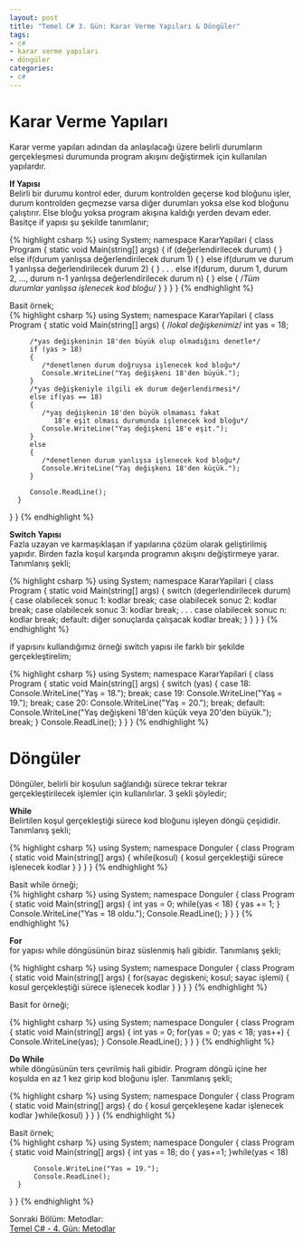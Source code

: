 ```yaml
---
layout: post
title: "Temel C# 3. Gün: Karar Verme Yapıları & Döngüler"
tags:
- c#
- karar verme yapıları
- döngüler
categories:
- c#
---
```


# **Karar Verme Yapıları**  
Karar verme yapıları adından da anlaşılacağı üzere belirli durumların gerçekleşmesi durumunda program akışını değiştirmek için kullanılan yapılardır.  

**If Yapısı**  
Belirli bir durumu kontrol eder, durum kontrolden geçerse kod bloğunu işler, durum kontrolden geçmezse varsa diğer durumları yoksa else kod bloğunu çalıştırır. Else bloğu yoksa program akışına kaldığı yerden devam eder. Basitçe if yapısı şu şekilde tanımlanır;  

{% highlight csharp %}
using System;
namespace KararYapilari
{
   class Program
   {
      static void Main(string[] args)
      {
         if (değerlendirilecek durum)
         {
         }
         else if(durum yanlışsa değerlendirilecek durum 1)
         {
         }
         else if(durum ve durum 1 yanlışsa değerlendirilecek durum 2)
         {
         }
         .
         .
         .
         else if(durum, durum 1, durum 2, ..., durum n-1 yanlışsa değerlendirilecek durum n)
         {
         }
         else
         {
             /*Tüm durumlar yanlışsa işlenecek kod bloğu*/
         }
      }
   }
}
{% endhighlight %}  

Basit örnek;  
{% highlight csharp %}
using System;
namespace KararYapilari
{
   class Program
   {
      static void Main(string[] args)
      {
         /*lokal değişkenimiz*/
         int yas = 18;

         /*yas değişkeninin 18'den büyük olup olmadığını denetle*/
         if (yas > 18)
         {
            /*denetlenen durum doğruysa işlenecek kod bloğu*/
            Console.WriteLine("Yaş değişkeni 18'den büyük.");
         }
         /*yas değişkeniyle ilgili ek durum değerlendirmesi*/
         else if(yas == 18)
         {
            /*yaş değişkenin 18'den büyük olmaması fakat
               18'e eşit olması durumunda işlenecek kod bloğu*/
            Console.WriteLine("Yaş değişkeni 18'e eşit.");
         }
         else
         {
            /*denetlenen durum yanlışsa işlenecek kod bloğu*/
            Console.WriteLine("Yaş değişkeni 18'den küçük.");
         }

         Console.ReadLine();
      }
   }
}
{% endhighlight %}   

**Switch Yapısı**  
Fazla uzayan ve karmaşıklaşan if yapılarına çözüm olarak geliştirilmiş yapıdır. Birden fazla koşul karşında programın akışını değiştirmeye yarar. Tanımlanış şekli;  

{% highlight csharp %}
using System;
namespace KararYapilari
{
   class Program
   {
      static void Main(string[] args)
      {
         switch (degerlendirilecek durum)
         {
            case olabilecek sonuc 1:
               kodlar
               break;
            case olabilecek sonuc 2:
                kodlar
                break;
            case olabilecek sonuc 3:
                kodlar
                break;
            .
            .
            .
            case olabilecek sonuc n:
                kodlar
                break;
            default:
                diğer sonuçlarda çalışacak kodlar
                break;
         }
      }
   }
}
{% endhighlight %}  

if yapısını kullandığımız örneği switch yapısı ile farklı bir şekilde gerçekleştirelim;  

{% highlight csharp %}
using System;
namespace KararYapilari
{
   class Program
   {
      static void Main(string[] args)
      {
          switch (yas)
          {
              case 18:
                    Console.WriteLine("Yaş = 18.");
                    break;
              case 19:
                    Console.WriteLine("Yaş = 19.");
                    break;
              case 20:
                    Console.WriteLine("Yaş = 20.");
                    break;
              default:
                    Console.WriteLine("Yaş değişkeni 18'den küçük veya 20'den büyük.");
                    break;
          }
          Console.ReadLine();
      }
   }
}
{% endhighlight %}  

# **Döngüler**  
Döngüler, belirli bir koşulun sağlandığı sürece tekrar tekrar gerçekleştirilecek işlemler için kullanılırlar. 3 şekli şöyledir;  

**While**  
Belirtilen koşul gerçekleştiği sürece kod bloğunu işleyen döngü çeşididir. Tanımlanış şekli;  

{% highlight csharp %}
using System;
namespace Donguler
{
   class Program
   {
      static void Main(string[] args)
      {
          while(kosul)
          {
              kosul gerçekleştiği sürece işlenecek kodlar
          }
      }
   }
}
{% endhighlight %}  

Basit while örneği;  
{% highlight csharp %}
using System;
namespace Donguler
{
   class Program
   {
      static void Main(string[] args)
      {
          int yas = 0;
          while(yas < 18)
          {
              yas += 1;
          }
          Console.WriteLine("Yas = 18 oldu.");
          Console.ReadLine();
      }
   }
}
{% endhighlight %}

**For**  
for yapısı while döngüsünün biraz süslenmiş hali gibidir. Tanımlanış şekli;  

{% highlight csharp %}
using System;
namespace Donguler
{
   class Program
   {
      static void Main(string[] args)
      {
          for(sayac degiskeni; kosul; sayac işlemi)
          {
              kosul gerçekleştiği sürece işlenecek kodlar
          }
      }
   }
}
{% endhighlight %}  

Basit for örneği;  

{% highlight csharp %}
using System;
namespace Donguler
{
   class Program
   {
      static void Main(string[] args)
      {
          int yas = 0;
          for(yas = 0; yas < 18; yas++)
          {
             Console.WriteLine(yas);
          }
          Console.ReadLine();
      }
   }
}
{% endhighlight %}  

**Do While**  
while döngüsünün ters çevrilmiş hali gibidir. Program döngü içine her koşulda en az 1 kez girip kod bloğunu işler. Tanımlanış şekli;  

{% highlight csharp %}
using System;
namespace Donguler
{
   class Program
   {
      static void Main(string[] args)
      {
          do
          {
              kosul gerçekleşene kadar işlenecek kodlar
          }while(kosul)
      }
   }
}
{% endhighlight %}  

Basit örnek;  
{% highlight csharp %}
using System;
namespace Donguler
{
   class Program
   {
      static void Main(string[] args)
      {
          int yas = 18;
          do
          {
              yas+=1;
          }while(yas < 18)

          Console.WriteLine("Yas = 19.");
          Console.ReadLine();
      }
   }
}
{% endhighlight %}  

Sonraki Bölüm: Metodlar:  
[Temel C# - 4. Gün: Metodlar][1]  

[1]: /temel-csharp-dorduncu-gun-metodlar/
